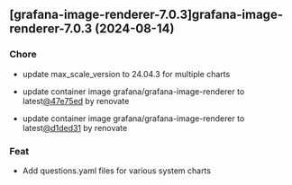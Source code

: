

## [grafana-image-renderer-7.0.3]grafana-image-renderer-7.0.3 (2024-08-14)

### Chore



- update max_scale_version to 24.04.3 for multiple charts

- update container image grafana/grafana-image-renderer to latest[@47e75ed](https://github.com/47e75ed) by renovate

- update container image grafana/grafana-image-renderer to latest[@d1ded31](https://github.com/d1ded31) by renovate

### Feat



- Add questions.yaml files for various system charts
